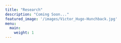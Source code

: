 ```yaml
---
title: "Research"
description: "Coming Soon..."
featured_image: '/images/Victor_Hugo-Hunchback.jpg'
menu:
  main:
    weight: 1
---
```


